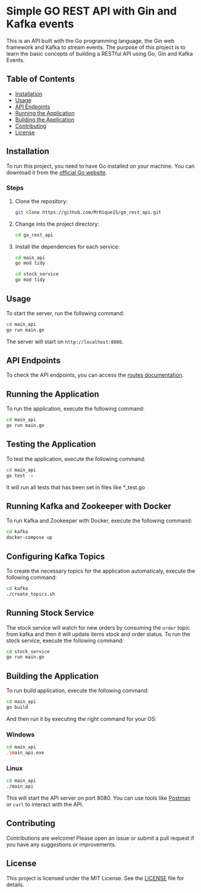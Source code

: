 # Simple GO REST API with Gin and Kafka events

This is an API built with the Go programming language, the Gin web framework and Kafka to stream events. The purpose of this project is to learn the basic concepts of building a RESTful API using Go, Gin and Kafka Events.

## Table of Contents

- [Installation](#installation)
- [Usage](#usage)
- [API Endpoints](#api-endpoints)
- [Running the Application](#running-the-application)
- [Building the Application](#building-the-application)
- [Contributing](#contributing)
- [License](#license)

## Installation

To run this project, you need to have Go installed on your machine. You can download it from the [official Go website](https://golang.org/dl/).

### Steps

1. Clone the repository:
   ```bash
   git clone https://github.com/MrRique15/go_rest_api.git
   ```
2. Change into the project directory:
   ```bash
   cd go_rest_api
   ```
3. Install the dependencies for each service:
   ```bash
   cd main_api
   go mod tidy
   ```
   ```bash
   cd stock_service
   go mod tidy
   ```

## Usage

To start the server, run the following command:

```bash
cd main_api
go run main.go
```

The server will start on `http://localhost:8080`.

## API Endpoints

To check the API endpoints, you can access the [routes documentation](routes_doc/README.md).

## Running the Application

To run the application, execute the following command:

```bash
cd main_api
go run main.go
```

## Testing the Application

To test the application, execute the following command:

```bash
cd main_api
go test -v
```

It will run all tests that has been set in files like *_test.go

## Running Kafka and Zookeeper with Docker

To run Kafka and Zookeeper with Docker, execute the following command:

```bash
cd kafka
docker-compose up
```

## Configuring Kafka Topics

To create the necessary topics for the application automaticaly, execute the following command:

```bash
cd kafka
./create_topics.sh
```

## Running Stock Service

The stock service will watch for new orders by consuming the `order` topic from kafka and then it will update items stock and order status.
To run the stock service, execute the following command:

```bash
cd stock_service
go run main.go
```

## Building the Application

To run build application, execute the following command:

```bash
cd main_api
go build
```
And then run it by executing the right command for your OS:

### Windows
```bash
cd main_api
.\main_api.exe
```

### Linux
```bash
cd main_api
./main_api
```

This will start the API server on port 8080. You can use tools like [Postman](https://www.postman.com/) or `curl` to interact with the API.

## Contributing

Contributions are welcome! Please open an issue or submit a pull request if you have any suggestions or improvements.

## License

This project is licensed under the MIT License. See the [LICENSE](LICENSE) file for details.
